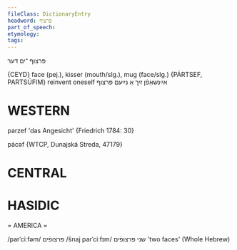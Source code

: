 ```yaml
---
fileClass: DictionaryEntry
headword: פּרצוף
part_of_speech: 
etymology: 
tags: 
---
```

פּרצוף
־ים
דער

{CEYD}
face (pej.), kisser (mouth/slg.), mug (face/slg.) {PÁRTSEF, PARTSÚFIM}
reinvent oneself אײַנשאַפֿן זיך אַ נײַעם פּרצוף

WESTERN
========

parzef 'das Angesicht' {Friedrich 1784: 30}

pácəf {WTCP, Dunajská Streda, 47179}

CENTRAL
========

HASIDIC
=======
= AMERICA = 

/parˈciːfəm/ פּרצופֿים
/šnaj parˈciːfɪm/ שני פּרצופֿים 'two faces' (Whole Hebrew)